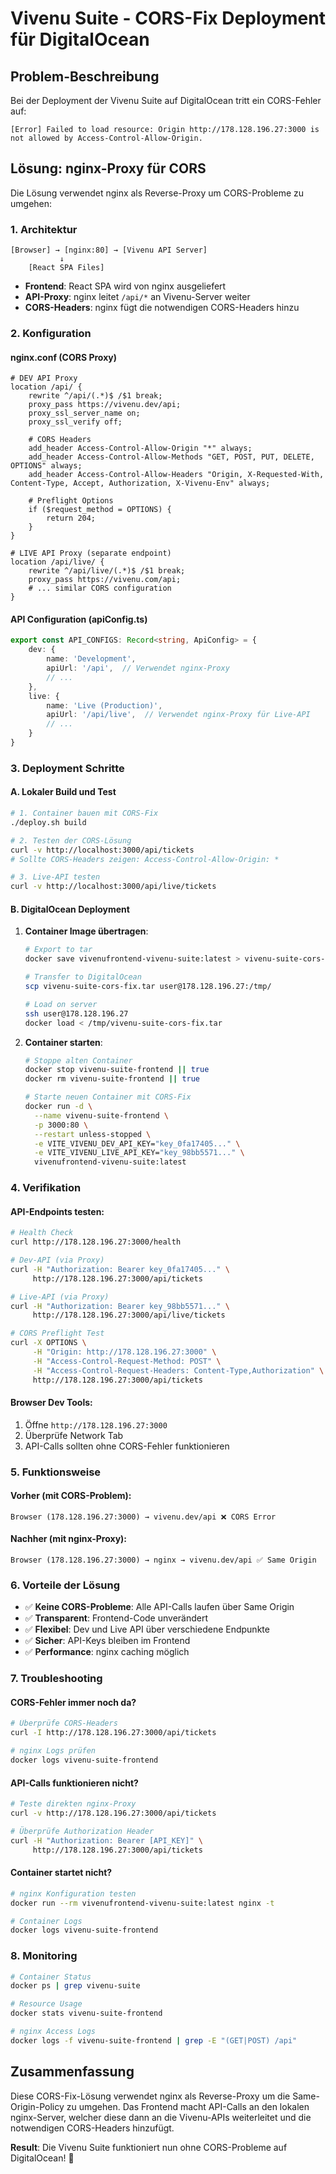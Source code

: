 # Vivenu Suite - CORS-Fix Deployment für DigitalOcean

## Problem-Beschreibung

Bei der Deployment der Vivenu Suite auf DigitalOcean tritt ein CORS-Fehler auf:
```
[Error] Failed to load resource: Origin http://178.128.196.27:3000 is not allowed by Access-Control-Allow-Origin.
```

## Lösung: nginx-Proxy für CORS

Die Lösung verwendet nginx als Reverse-Proxy um CORS-Probleme zu umgehen:

### 1. Architektur

```
[Browser] → [nginx:80] → [Vivenu API Server]
           ↓
    [React SPA Files]
```

- **Frontend**: React SPA wird von nginx ausgeliefert
- **API-Proxy**: nginx leitet `/api/*` an Vivenu-Server weiter
- **CORS-Headers**: nginx fügt die notwendigen CORS-Headers hinzu

### 2. Konfiguration

#### nginx.conf (CORS Proxy)
```nginx
# DEV API Proxy
location /api/ {
    rewrite ^/api/(.*)$ /$1 break;
    proxy_pass https://vivenu.dev/api;
    proxy_ssl_server_name on;
    proxy_ssl_verify off;
    
    # CORS Headers
    add_header Access-Control-Allow-Origin "*" always;
    add_header Access-Control-Allow-Methods "GET, POST, PUT, DELETE, OPTIONS" always;
    add_header Access-Control-Allow-Headers "Origin, X-Requested-With, Content-Type, Accept, Authorization, X-Vivenu-Env" always;
    
    # Preflight Options
    if ($request_method = OPTIONS) {
        return 204;
    }
}

# LIVE API Proxy (separate endpoint)
location /api/live/ {
    rewrite ^/api/live/(.*)$ /$1 break;
    proxy_pass https://vivenu.com/api;
    # ... similar CORS configuration
}
```

#### API Configuration (apiConfig.ts)
```typescript
export const API_CONFIGS: Record<string, ApiConfig> = {
    dev: {
        name: 'Development',
        apiUrl: '/api',  // Verwendet nginx-Proxy
        // ...
    },
    live: {
        name: 'Live (Production)',
        apiUrl: '/api/live',  // Verwendet nginx-Proxy für Live-API
        // ...
    }
}
```

### 3. Deployment Schritte

#### A. Lokaler Build und Test
```bash
# 1. Container bauen mit CORS-Fix
./deploy.sh build

# 2. Testen der CORS-Lösung
curl -v http://localhost:3000/api/tickets
# Sollte CORS-Headers zeigen: Access-Control-Allow-Origin: *

# 3. Live-API testen
curl -v http://localhost:3000/api/live/tickets
```

#### B. DigitalOcean Deployment

1. **Container Image übertragen**:
   ```bash
   # Export to tar
   docker save vivenufrontend-vivenu-suite:latest > vivenu-suite-cors-fix.tar
   
   # Transfer to DigitalOcean
   scp vivenu-suite-cors-fix.tar user@178.128.196.27:/tmp/
   
   # Load on server
   ssh user@178.128.196.27
   docker load < /tmp/vivenu-suite-cors-fix.tar
   ```

2. **Container starten**:
   ```bash
   # Stoppe alten Container
   docker stop vivenu-suite-frontend || true
   docker rm vivenu-suite-frontend || true
   
   # Starte neuen Container mit CORS-Fix
   docker run -d \
     --name vivenu-suite-frontend \
     -p 3000:80 \
     --restart unless-stopped \
     -e VITE_VIVENU_DEV_API_KEY="key_0fa17405..." \
     -e VITE_VIVENU_LIVE_API_KEY="key_98bb5571..." \
     vivenufrontend-vivenu-suite:latest
   ```

### 4. Verifikation

#### API-Endpoints testen:
```bash
# Health Check
curl http://178.128.196.27:3000/health

# Dev-API (via Proxy)
curl -H "Authorization: Bearer key_0fa17405..." \
     http://178.128.196.27:3000/api/tickets

# Live-API (via Proxy)  
curl -H "Authorization: Bearer key_98bb5571..." \
     http://178.128.196.27:3000/api/live/tickets

# CORS Preflight Test
curl -X OPTIONS \
     -H "Origin: http://178.128.196.27:3000" \
     -H "Access-Control-Request-Method: POST" \
     -H "Access-Control-Request-Headers: Content-Type,Authorization" \
     http://178.128.196.27:3000/api/tickets
```

#### Browser Dev Tools:
1. Öffne `http://178.128.196.27:3000`
2. Überprüfe Network Tab
3. API-Calls sollten ohne CORS-Fehler funktionieren

### 5. Funktionsweise

#### Vorher (mit CORS-Problem):
```
Browser (178.128.196.27:3000) → vivenu.dev/api ❌ CORS Error
```

#### Nachher (mit nginx-Proxy):
```
Browser (178.128.196.27:3000) → nginx → vivenu.dev/api ✅ Same Origin
```

### 6. Vorteile der Lösung

- ✅ **Keine CORS-Probleme**: Alle API-Calls laufen über Same Origin
- ✅ **Transparent**: Frontend-Code unverändert
- ✅ **Flexibel**: Dev und Live API über verschiedene Endpunkte
- ✅ **Sicher**: API-Keys bleiben im Frontend
- ✅ **Performance**: nginx caching möglich

### 7. Troubleshooting

#### CORS-Fehler immer noch da?
```bash
# Überprüfe CORS-Headers
curl -I http://178.128.196.27:3000/api/tickets

# nginx Logs prüfen
docker logs vivenu-suite-frontend
```

#### API-Calls funktionieren nicht?
```bash
# Teste direkten nginx-Proxy
curl -v http://178.128.196.27:3000/api/tickets

# Überprüfe Authorization Header
curl -H "Authorization: Bearer [API_KEY]" \
     http://178.128.196.27:3000/api/tickets
```

#### Container startet nicht?
```bash
# nginx Konfiguration testen
docker run --rm vivenufrontend-vivenu-suite:latest nginx -t

# Container Logs
docker logs vivenu-suite-frontend
```

### 8. Monitoring

```bash
# Container Status
docker ps | grep vivenu-suite

# Resource Usage
docker stats vivenu-suite-frontend

# nginx Access Logs
docker logs -f vivenu-suite-frontend | grep -E "(GET|POST) /api"
```

## Zusammenfassung

Diese CORS-Fix-Lösung verwendet nginx als Reverse-Proxy um die Same-Origin-Policy zu umgehen. Das Frontend macht API-Calls an den lokalen nginx-Server, welcher diese dann an die Vivenu-APIs weiterleitet und die notwendigen CORS-Headers hinzufügt.

**Result**: Die Vivenu Suite funktioniert nun ohne CORS-Probleme auf DigitalOcean! 🚀
